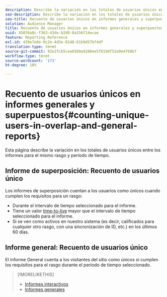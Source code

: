 ```yaml
---
description: Describe la variación en los totales de usuarios únicos entre los informes para el mismo rasgo y período de tiempo.
seo-description: Describe la variación en los totales de usuarios únicos entre los informes para el mismo rasgo y período de tiempo en Adobe Audience Manager
seo-title: Recuento de usuarios únicos en informes generales y superpuestos en AAM
solution: Audience Manager
title: Recuento de usuarios únicos en informes generales y superpuestos
uuid: 450f6a8c-f363-43de-b2d8-0a156f14ecae
feature: Reporting Reference
exl-id: 439e7e8e-0c2e-4d3e-8148-61b9d57bf4df
translation-type: tm+mt
source-git-commit: 92e2fcb5cea6560e9288ee5f819df52e9e4768b7
workflow-type: tm+mt
source-wordcount: '173'
ht-degree: 10%

---
```


# Recuento de usuarios únicos en informes generales y superpuestos{#counting-unique-users-in-overlap-and-general-reports}

Esta página describe la variación en los totales de usuarios únicos entre los informes para el mismo rasgo y período de tiempo.

<!-- 

c_unique_user_counts.xml

 -->

## Informe de superposición: Recuento de usuarios único

Los informes de superposición cuentan a los usuarios como únicos cuando cumplen los requisitos para un rasgo:

* Durante el intervalo de tiempo seleccionado para el informe.
* Tiene un valor [time-to-live](../features/traits/segment-ttl-explained.md) mayor que el intervalo de tiempo seleccionado para el informe.
* Si se ven como activos en nuestro sistema (es decir, calificados para cualquier otro rasgo, con una sincronización de ID, etc.) en los últimos 60 días.

## Informe general: Recuento de usuarios único

El informe General cuenta a los visitantes del sitio como únicos si cumplen los requisitos para el rasgo durante el período de tiempo seleccionado.

>[!MORELIKETHIS]
>
>* [Informes interactivos](../reporting/dynamic-reports/dynamic-reports.md#interactive-and-overlap-reports)
>* [Informes generales](../reporting/general-reports.md#general-reports-overview)

